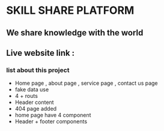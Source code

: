 # SKILL SHARE PLATFORM
## We share knowledge with the world

## Live website link : 

### list about this project 

- Home page , about page , service page , contact us page 
- fake data use 
- 4 + routs 
- Header content 
- 404 page added 
- home page have 4 component 
- Header + footer components 

